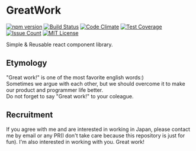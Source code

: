 # GreatWork

[![npm version](https://badge.fury.io/js/great-work.svg)](https://badge.fury.io/js/great-work)
[![Build Status](https://travis-ci.org/koiketakayuki/great-work.svg?branch=master)](https://travis-ci.org/koiketakayuki/great-work)
[![Code Climate](https://codeclimate.com/github/koiketakayuki/great-work/badges/gpa.svg)](https://codeclimate.com/github/koiketakayuki/great-work)
[![Test Coverage](https://codeclimate.com/github/koiketakayuki/great-work/badges/coverage.svg)](https://codeclimate.com/github/koiketakayuki/great-work/coverage)
[![Issue Count](https://codeclimate.com/github/koiketakayuki/great-work/badges/issue_count.svg)](https://codeclimate.com/github/koiketakayuki/great-work)
[![MIT License](http://img.shields.io/badge/license-MIT-blue.svg?style=flat)](LICENSE)

Simple & Reusable react component library.  

## Etymology

"Great work!" is one of the most favorite english words:)  
Sometimes we argue with each other, but we should overcome it to make our product and programmer life better.  
Do not forget to say "Great work!" to your coleague.  

## Recruitment

If you agree with me and are interested in working in Japan, please contact me by email or any PR(I don't take care because this repository is just for fun).
I'm also interested in working with you. Great work!
